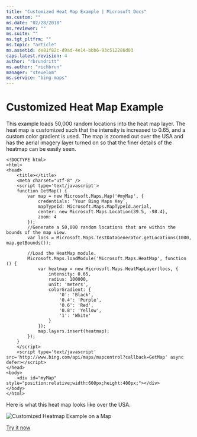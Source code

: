 ```yaml
---
title: "Customized Heat Map Example | Microsoft Docs"
ms.custom: ""
ms.date: "02/28/2018"
ms.reviewer: ""
ms.suite: ""
ms.tgt_pltfrm: ""
ms.topic: "article"
ms.assetid: de81f82c-d9ad-4e14-bbb6-93c512286d03
caps.latest.revision: 4
author: "rbrundritt"
ms.author: "richbrun"
manager: "stevelom"
ms.service: "bing-maps"
---
```

# Customized Heat Map Example
This example loads 50,000 random locations into the heat map layer. The heat map is customized such that the intensity is increased to 0.65, and a custom color gradient is used. The map is zoomed out over the USA and has the aerial imagery layer turned on so that the finer details of the heatmap can be easily seen.

```
<!DOCTYPE html>
<html>
<head>
    <title></title>
    <meta charset="utf-8" />
	<script type='text/javascript'>
    function GetMap() {
        var map = new Microsoft.Maps.Map('#myMap', {
            credentials: ‘Your Bing Maps Key’,
            mapTypeId: Microsoft.Maps.MapTypeId.aerial,
            center: new Microsoft.Maps.Location(39.5, -98.4),
            zoom: 4
        });
        //Generate a 50,000 random locations that are within the bounds of the map view.
        var locs = Microsoft.Maps.TestDataGenerator.getLocations(1000, map.getBounds());

        //Load the HeatMap module.
        Microsoft.Maps.loadModule('Microsoft.Maps.HeatMap', function () {
            var heatmap = new Microsoft.Maps.HeatMapLayer(locs, {
                intensity: 0.65,
                radius: 100000,
                unit: 'meters', 
                colorGradient: {
                    '0': 'Black',
                    '0.4': 'Purple',
                    '0.6': 'Red',
                    '0.8': 'Yellow',
                    '1': 'White'
                }
            });
            map.layers.insert(heatmap);
        });
    }
    </script>
    <script type='text/javascript' src='http://www.bing.com/api/maps/mapcontrol?callback=GetMap' async defer></script>
</head>
<body>
    <div id="myMap" style="position:relative;width:600px;height:400px;"></div>
</body>
</html>
```

Here is what this heat map looks like over the USA.

![Customized Heatmap Example on a Map](..//media/bmv8-customizedheatmapexample-map.png)

[Try it now](http://www.bing.com/api/maps/sdk/mapcontrol/isdk#customizedHeatMap+JS)